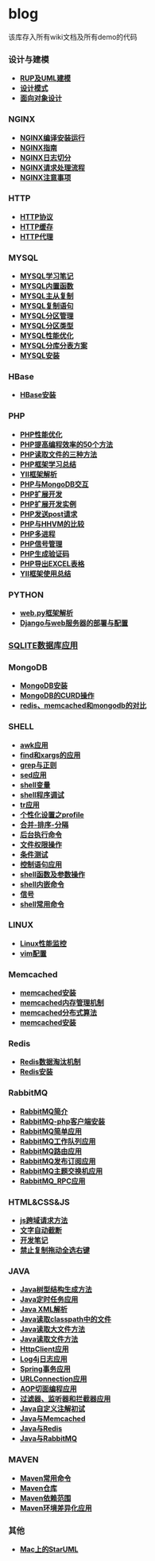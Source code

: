 # blog

该库存入所有wiki文档及所有demo的代码

### 设计与建模

* **[RUP及UML建模](https://github.com/bingbo/blog/wiki/RUP%E5%8F%8AUML%E5%BB%BA%E6%A8%A1)**
* **[设计模式](https://github.com/bingbo/blog/wiki/%E8%AE%BE%E8%AE%A1%E6%A8%A1%E5%BC%8F)**
* **[面向对象设计](https://github.com/bingbo/blog/wiki/%E9%9D%A2%E5%90%91%E5%AF%B9%E8%B1%A1%E8%AE%BE%E8%AE%A1)**

### NGINX

  * **[NGINX编译安装运行](https://github.com/bingbo/blog/wiki/NGINX%E7%BC%96%E8%AF%91%E5%AE%89%E8%A3%85%E8%BF%90%E8%A1%8C)**
  * **[NGINX指南](https://github.com/bingbo/blog/wiki/NGINX%E6%8C%87%E5%8D%97)**
  * **[NGINX日志切分](https://github.com/bingbo/blog/wiki/NGINX%E6%97%A5%E5%BF%97%E5%88%87%E5%88%86%E6%96%B9%E5%BC%8F)**
  * **[NGINX请求处理流程](https://github.com/bingbo/blog/wiki/NGINX%E5%A4%84%E7%90%86%E8%AF%B7%E6%B1%82%E7%9A%84%E5%87%A0%E4%B8%AA%E9%98%B6%E6%AE%B5)**
  * **[NGINX注意事项](https://github.com/bingbo/blog/wiki/NGINX%E6%B3%A8%E6%84%8F%E4%BA%8B%E9%A1%B9)**
  
### HTTP

  * **[HTTP协议](https://github.com/bingbo/blog/wiki/HTTP%E5%8D%8F%E8%AE%AE)**
  * **[HTTP缓存](https://github.com/bingbo/blog/wiki/HTTP%E7%BC%93%E5%AD%98)**
  * **[HTTP代理](https://github.com/bingbo/blog/wiki/HTTP%E4%BB%A3%E7%90%86)**
  
### MYSQL

  * **[MYSQL学习笔记](https://github.com/bingbo/blog/wiki/MYSQL学习笔记)**
  * **[MYSQL内置函数](https://github.com/bingbo/blog/wiki/mysql%E5%86%85%E7%BD%AE%E5%87%BD%E6%95%B0)**
  * **[MYSQL主从复制](https://github.com/bingbo/blog/wiki/mysql%E4%B8%BB%E4%BB%8E%E5%A4%8D%E5%88%B6)**
  * **[MYSQL复制语句](https://github.com/bingbo/blog/wiki/mysql%E5%A4%8D%E5%88%B6%E8%AF%AD%E5%8F%A5)**
  * **[MYSQL分区管理](https://github.com/bingbo/blog/wiki/MYSQL%E5%88%86%E5%8C%BA%E7%AE%A1%E7%90%86)**
  * **[MYSQL分区类型](https://github.com/bingbo/blog/wiki/MYSQL%E5%88%86%E5%8C%BA%E7%B1%BB%E5%9E%8B)**
  * **[MYSQL性能优化](https://github.com/bingbo/blog/wiki/MYSQL%E6%80%A7%E8%83%BD%E4%BC%98%E5%8C%96)**
  * **[MYSQL分库分表方案](https://github.com/bingbo/blog/wiki/MYSQL%E5%88%86%E5%BA%93%E5%88%86%E8%A1%A8%E6%96%B9%E6%A1%88)**
  * **[MYSQL安装](https://github.com/bingbo/blog/wiki/MYSQL%E5%AE%89%E8%A3%85)**

### HBase

  * **[HBase安装](https://github.com/bingbo/blog/wiki/HBase%E7%9A%84%E5%AE%89%E8%A3%85)**
 
### PHP

  * **[PHP性能优化](https://github.com/bingbo/blog/wiki/PHP%E6%80%A7%E8%83%BD%E4%BC%98%E5%8C%96)**
  * **[PHP提高编程效率的50个方法](https://github.com/bingbo/blog/wiki/PHP%E6%8F%90%E9%AB%98%E7%BC%96%E7%A8%8B%E6%95%88%E7%8E%87%E7%9A%8450%E4%B8%AA%E6%96%B9%E6%B3%95)**
  * **[PHP读取文件的三种方法](https://github.com/bingbo/blog/wiki/PHP%E8%AF%BB%E5%8F%96%E6%96%87%E4%BB%B6%E7%9A%84%E4%B8%89%E7%A7%8D%E6%96%B9%E6%B3%95)**
  * **[PHP框架学习总结](https://github.com/bingbo/blog/blob/master/doc/php%E6%A1%86%E6%9E%B6%E8%B0%83%E7%A0%94%E6%8A%A5%E5%91%8A.pdf)**
  * **[YII框架解析](https://github.com/bingbo/blog/wiki/YII%E6%A1%86%E6%9E%B6%E8%A7%A3%E6%9E%90)**
  * **[PHP与MongoDB交互](https://github.com/bingbo/blog/wiki/PHP%E4%B8%8EMongoDB%E4%BA%A4%E4%BA%92)**
  * **[PHP扩展开发](https://github.com/bingbo/blog/wiki/PHP%E6%89%A9%E5%B1%95%E5%BC%80%E5%8F%91)**
  * **[PHP扩展开发实例](https://github.com/bingbo/bing)**
  * **[PHP发送post请求](https://github.com/bingbo/blog/wiki/PHP%E5%8F%91%E9%80%81post%E8%AF%B7%E6%B1%82)**
  * **[PHP与HHVM的比较](https://github.com/bingbo/blog/wiki/PHP%E4%B8%8EHHVM%E7%9A%84%E6%AF%94%E8%BE%83)**
  * **[PHP多进程](https://github.com/bingbo/blog/wiki/PHP%E5%A4%9A%E8%BF%9B%E7%A8%8B)**
  * **[PHP信号管理](https://github.com/bingbo/blog/wiki/PHP信号管理)**
  * **[PHP生成验证码](https://github.com/bingbo/blog/wiki/PHP%E7%94%9F%E6%88%90%E9%AA%8C%E8%AF%81%E7%A0%81)**
  * **[PHP导出EXCEL表格](https://github.com/bingbo/blog/wiki/PHP%E5%AF%BC%E5%87%BAEXCEL%E8%A1%A8%E6%A0%BC)**
  * **[YII框架使用总结](https://github.com/bingbo/blog/wiki/YII%E6%A1%86%E6%9E%B6%E4%BD%BF%E7%94%A8%E6%80%BB%E7%BB%93)**

### PYTHON
  * **[web.py框架解析](https://github.com/bingbo/blog/blob/master/doc/web.py%E6%A1%86%E6%9E%B6%E8%B0%83%E7%A0%94.pdf)**
  * **[Django与web服务器的部署与配置](https://github.com/bingbo/blog/wiki/Django%E4%B8%8Eweb%E6%9C%8D%E5%8A%A1%E5%99%A8(Ningx%E5%92%8CuWSGI)%E7%9A%84%E9%83%A8%E7%BD%B2%E4%B8%8E%E9%85%8D%E7%BD%AE)**
 
### [SQLITE数据库应用](https://github.com/bingbo/blog/wiki/SQLITE%E6%95%B0%E6%8D%AE%E5%BA%93%E5%BA%94%E7%94%A8)

### MongoDB
  * **[MongoDB安装](https://github.com/bingbo/blog/wiki/MongoDB%E5%AE%89%E8%A3%85)**
  * **[MongoDB的CURD操作](https://github.com/bingbo/blog/wiki/MongoDB%E7%9A%84CURD%E6%93%8D%E4%BD%9C)**
  * **[redis、memcached和mongodb的对比](https://github.com/bingbo/blog/wiki/redis%E3%80%81memcached%E5%92%8Cmongodb%E7%9A%84%E5%AF%B9%E6%AF%94)**
  
### SHELL
  * **[awk应用](https://github.com/bingbo/blog/wiki/awk%E5%BA%94%E7%94%A8)**
  * **[find和xargs的应用](https://github.com/bingbo/blog/wiki/find%E5%92%8Cxargs%E7%9A%84%E5%BA%94%E7%94%A8)**
  * **[grep与正则](https://github.com/bingbo/blog/wiki/grep%E4%B8%8E%E6%AD%A3%E5%88%99)**
  * **[sed应用](https://github.com/bingbo/blog/wiki/sed%E5%BA%94%E7%94%A8)**
  * **[shell变量](https://github.com/bingbo/blog/wiki/shell%E5%8F%98%E9%87%8F)**
  * **[shell程序调试](https://github.com/bingbo/blog/wiki/shell%E7%A8%8B%E5%BA%8F%E8%B0%83%E8%AF%95)**
  * **[tr应用](https://github.com/bingbo/blog/wiki/tr%E5%BA%94%E7%94%A8)**
  * **[个性化设置之profile](https://github.com/bingbo/blog/wiki/%E4%B8%AA%E6%80%A7%E5%8C%96%E8%AE%BE%E7%BD%AE%E4%B9%8Bprofile)**
  * **[合并-排序-分隔](https://github.com/bingbo/blog/wiki/%E5%90%88%E5%B9%B6-%E6%8E%92%E5%BA%8F-%E5%88%86%E9%9A%94)**
  * **[后台执行命令](https://github.com/bingbo/blog/wiki/%E5%90%8E%E5%8F%B0%E6%89%A7%E8%A1%8C%E5%91%BD%E4%BB%A4)**
  * **[文件权限操作](https://github.com/bingbo/blog/wiki/%E6%96%87%E4%BB%B6%E6%9D%83%E9%99%90%E6%93%8D%E4%BD%9C)**
  * **[条件测试](https://github.com/bingbo/blog/wiki/%E6%9D%A1%E4%BB%B6%E6%B5%8B%E8%AF%95)**
  * **[控制语句应用](https://github.com/bingbo/blog/wiki/%E6%8E%A7%E5%88%B6%E8%AF%AD%E5%8F%A5%E5%BA%94%E7%94%A8)**
  * **[shell函数及参数操作](https://github.com/bingbo/blog/wiki/shell%E5%87%BD%E6%95%B0%E5%8F%8A%E5%8F%82%E6%95%B0%E6%93%8D%E4%BD%9C)**
  * **[shell内嵌命令](https://github.com/bingbo/blog/wiki/shell%E5%86%85%E5%B5%8C%E5%91%BD%E4%BB%A4)**
  * **[信号](https://github.com/bingbo/blog/wiki/%E4%BF%A1%E5%8F%B7)**
  * **[shell常用命令](https://github.com/bingbo/blog/wiki/shell%E5%B8%B8%E7%94%A8%E5%91%BD%E4%BB%A4)**
  

### LINUX

  * **[Linux性能监控](https://github.com/bingbo/blog/wiki/Linux%E6%80%A7%E8%83%BD%E7%9B%91%E6%8E%A7)**
  * **[vim配置](https://github.com/bingbo/blog/wiki/vim%E9%85%8D%E7%BD%AE)**

 
### Memcached
  * **[memcached安装](https://github.com/bingbo/blog/wiki/memcached%E5%AE%89%E8%A3%85)**
  * **[memcached内存管理机制](https://github.com/bingbo/blog/wiki/memcached%E5%86%85%E5%AD%98%E7%AE%A1%E7%90%86%E6%9C%BA%E5%88%B6)**
  * **[memcached分布式算法](https://github.com/bingbo/blog/wiki/memcached%E5%88%86%E5%B8%83%E5%BC%8F%E7%AE%97%E6%B3%95)**
  * **[memcached安装](https://github.com/bingbo/blog/wiki/memcached%E5%AE%89%E8%A3%85)**

### Redis
  * **[Redis数据淘汰机制](https://github.com/bingbo/blog/wiki/Redis%E6%95%B0%E6%8D%AE%E6%B7%98%E6%B1%B0%E6%9C%BA%E5%88%B6)**
  * **[Redis安装](https://github.com/bingbo/blog/wiki/Redis%E5%AE%89%E8%A3%85)**

### RabbitMQ
  * **[RabbitMQ简介](https://github.com/bingbo/blog/wiki/RabbitMQ%E7%AE%80%E4%BB%8B)**
  * **[RabbitMQ-php客户端安装](https://github.com/bingbo/blog/wiki/RabbitMQ-php%E5%AE%A2%E6%88%B7%E7%AB%AF%E5%AE%89%E8%A3%85)**
  * **[RabbitMQ简单应用](https://github.com/bingbo/blog/wiki/RabbitMQ%E7%AE%80%E5%8D%95%E5%BA%94%E7%94%A8)**
  * **[RabbitMQ工作队列应用](https://github.com/bingbo/blog/wiki/RabbitMQ%E5%B7%A5%E4%BD%9C%E9%98%9F%E5%88%97%E5%BA%94%E7%94%A8)**
  * **[RabbitMQ路由应用](https://github.com/bingbo/blog/wiki/RabbitMQ%E8%B7%AF%E7%94%B1%E5%BA%94%E7%94%A8)**
  * **[RabbitMQ发布订阅应用](https://github.com/bingbo/blog/wiki/RabbitMQ%E5%8F%91%E5%B8%83%E8%AE%A2%E9%98%85%E5%BA%94%E7%94%A8)**
  * **[RabbitMQ主题交换机应用](https://github.com/bingbo/blog/wiki/RabbitMQ%E4%B8%BB%E9%A2%98%E4%BA%A4%E6%8D%A2%E6%9C%BA%E5%BA%94%E7%94%A8)**
  * **[RabbitMQ_RPC应用](https://github.com/bingbo/blog/wiki/RabbitMQ_RPC%E5%BA%94%E7%94%A8)**

### HTML&CSS&JS
  * **[js跨域请求方法](https://github.com/bingbo/blog/wiki/js%E8%B7%A8%E5%9F%9F%E8%AF%B7%E6%B1%82%E6%96%B9%E6%B3%95)**
  * **[文字自动截断](https://github.com/bingbo/blog/wiki/%E6%96%87%E5%AD%97%E8%87%AA%E5%8A%A8%E6%88%AA%E6%96%AD)**
  * **[开发笔记](https://github.com/bingbo/blog/wiki/%E5%BC%80%E5%8F%91%E7%AC%94%E8%AE%B0)**
  * **[禁止复制拖动全选右键](https://github.com/bingbo/blog/wiki/%E7%A6%81%E6%AD%A2%E5%A4%8D%E5%88%B6%E6%8B%96%E5%8A%A8)**

### JAVA

  * **[Java树型结构生成方法](https://github.com/bingbo/blog/wiki/java%E6%A0%91%E7%94%9F%E6%88%90%E6%96%B9%E6%B3%95)**
  * **[Java定时任务应用](https://github.com/bingbo/blog/wiki/Java%E4%B8%AD%E5%AE%9A%E6%97%B6%E4%BB%BB%E5%8A%A1%E5%BA%94%E7%94%A8)**
  * **[Java XML解析](https://github.com/bingbo/blog/wiki/Java%E4%B8%AD%E7%9A%84xml%E8%A7%A3%E6%9E%90)**
  * **[Java读取classpath中的文件](https://github.com/bingbo/blog/wiki/Java%E8%AF%BB%E5%8F%96classpath%E4%B8%AD%E7%9A%84%E6%96%87%E4%BB%B6)**
  * **[Java读取大文件方法](https://github.com/bingbo/blog/wiki/Java%E8%AF%BB%E5%8F%96%E5%A4%A7%E6%96%87%E4%BB%B6%E6%96%B9%E6%B3%95)**
  * **[Java读取文件方法](https://github.com/bingbo/blog/wiki/Java%E8%AF%BB%E6%96%87%E4%BB%B6%E6%96%B9%E6%B3%95)**
  * **[HttpClient应用](https://github.com/bingbo/blog/wiki/HttpClient%E5%BA%94%E7%94%A8)**
  * **[Log4j日志应用](https://github.com/bingbo/blog/wiki/log4j%E6%97%A5%E5%BF%97%E5%BA%94%E7%94%A8)**
  * **[Spring事务应用](https://github.com/bingbo/blog/wiki/spring-%E4%BA%8B%E5%8A%A1%E5%BA%94%E7%94%A8)**
  * **[URLConnection应用](https://github.com/bingbo/blog/wiki/URLConnection%E5%BA%94%E7%94%A8)**
  * **[AOP切面编程应用](https://github.com/bingbo/blog/wiki/AOP%E5%88%87%E9%9D%A2%E7%BC%96%E7%A8%8B%E5%BA%94%E7%94%A8)**
  * **[过滤器、监听器和拦截器应用](https://github.com/bingbo/blog/wiki/%E8%BF%87%E6%BB%A4%E5%99%A8%E3%80%81%E7%9B%91%E5%90%AC%E5%99%A8%E5%92%8C%E6%8B%A6%E6%88%AA%E5%99%A8)**
  * **[Java自定义注解初试](https://github.com/bingbo/blog/wiki/Java%E8%87%AA%E5%AE%9A%E4%B9%89%E6%B3%A8%E8%A7%A3%E5%88%9D%E8%AF%95)**  
  * **[Java与Memcached](https://github.com/bingbo/blog/wiki/Java%E4%B8%8EMemcached)**  
  * **[Java与Redis](https://github.com/bingbo/blog/wiki/Java%E4%B8%8ERedis)** 
  * **[Java与RabbitMQ](https://github.com/bingbo/blog/wiki/Java%E4%B8%8ERabbitMQ)** 
  
### MAVEN
  * **[Maven常用命令](https://github.com/bingbo/blog/wiki/maven%E5%B8%B8%E7%94%A8%E5%91%BD%E4%BB%A4)**
  * **[Maven仓库](https://github.com/bingbo/blog/wiki/maven%E4%BB%93%E5%BA%93)**
  * **[Maven依赖范围](https://github.com/bingbo/blog/wiki/maven%E4%BE%9D%E8%B5%96%E8%8C%83%E5%9B%B4)**
  * **[Maven环境差异化应用](https://github.com/bingbo/blog/wiki/maven%E7%8E%AF%E5%A2%83%E5%B7%AE%E5%BC%82%E5%8C%96%E5%BA%94%E7%94%A8)**
  
### 其他
  * **[Mac上的StarUML](https://github.com/bingbo/blog/wiki/MAC%E4%B8%8A%E7%9A%84StarUML)**


